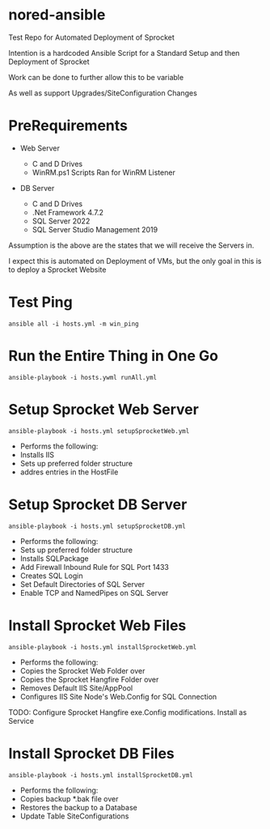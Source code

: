 # nored-ansible
Test Repo for Automated Deployment of Sprocket

Intention is a hardcoded Ansible Script for a Standard Setup and then Deployment of Sprocket

Work can be done to further allow this to be variable

As well as support Upgrades/SiteConfiguration Changes

# PreRequirements

* Web Server
  * C and D Drives
  * WinRM.ps1 Scripts Ran for WinRM Listener

* DB Server
  * C and D Drives
  * .Net Framework 4.7.2
  * SQL Server 2022
  * SQL Server Studio Management 2019 

Assumption is the above are the states that we will receive the Servers in. 

I expect this is automated on Deployment of VMs, but the only goal in this is to deploy a Sprocket Website

# Test Ping
```ansible all -i hosts.yml -m win_ping```

# Run the Entire Thing in One Go
```ansible-playbook -i hosts.ywml runAll.yml```

# Setup Sprocket Web Server
```ansible-playbook -i hosts.yml setupSprocketWeb.yml``` 

* Performs the following:
 * Installs IIS
 * Sets up preferred folder structure
 * addres entries in the HostFile 

# Setup Sprocket DB Server
```ansible-playbook -i hosts.yml setupSprocketDB.yml``` 

* Performs the following:
 * Sets up preferred folder structure
 * Installs SQLPackage
 * Add Firewall Inbound Rule for SQL Port 1433
 * Creates SQL Login
 * Set Default Directories of SQL Server
 * Enable TCP and NamedPipes on SQL Server
 
# Install Sprocket Web Files
```ansible-playbook -i hosts.yml installSprocketWeb.yml``` 

* Performs the following:
 * Copies the Sprocket Web Folder over
 * Copies the Sprocket Hangfire Folder over
 * Removes Default IIS Site/AppPool
 * Configures IIS Site Node's Web.Config for SQL Connection

TODO: Configure Sprocket Hangfire exe.Config modifications. Install as Service

# Install Sprocket DB Files
```ansible-playbook -i hosts.yml installSprocketDB.yml``` 
* Performs the following:
 * Copies backup *.bak file over
 * Restores the backup to a Database
 * Update Table SiteConfigurations

